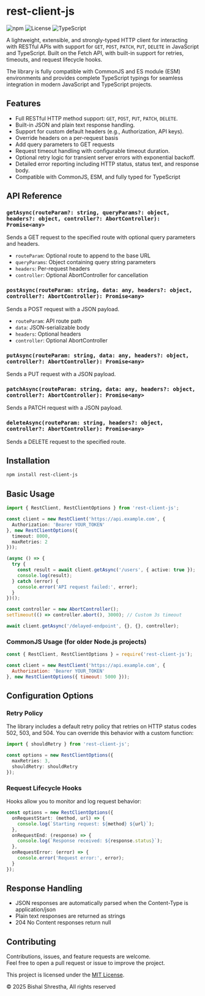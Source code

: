 # rest-client-js

![npm](https://img.shields.io/npm/v/rest-client-js)
![License](https://img.shields.io/npm/l/rest-client-js)
![TypeScript](https://img.shields.io/badge/built%20with-TypeScript-blue)

A lightweight, extensible, and strongly-typed HTTP client for interacting with RESTful APIs with support for `GET`, `POST`, `PATCH`, `PUT`, `DELETE` in JavaScript and TypeScript. Built on the Fetch API, with built-in support for retries, timeouts, and request lifecycle hooks.

The library is fully compatible with CommonJS and ES module (ESM) environments and provides complete TypeScript typings for seamless integration in modern JavaScript and TypeScript projects.

## Features

- Full RESTful HTTP method support: `GET`, `POST`, `PUT`, `PATCH`, `DELETE`.
- Built-in JSON and plain text response handling.
- Support for custom default headers (e.g., Authorization, API keys).
- Override headers on a per-request basis
- Add query parameters to GET requests
- Request timeout handling with configurable timeout duration.
- Optional retry logic for transient server errors with exponential backoff.
- Detailed error reporting including HTTP status, status text, and response body.
- Compatible with CommonJS, ESM, and fully typed for TypeScript


## API Reference
### `getAsync(routeParam?: string, queryParams?: object, headers?: object, controller?: AbortController): Promise<any>`

Sends a GET request to the specified route with optional query parameters and headers.

- `routeParam`: Optional route to append to the base URL
- `queryParams`: Object containing query string parameters
- `headers`: Per-request headers
- `controller`: Optional AbortController for cancellation

### `postAsync(routeParam: string, data: any, headers?: object, controller?: AbortController): Promise<any>`

Sends a POST request with a JSON payload.

- `routeParam`: API route path
- `data`: JSON-serializable body
- `headers`: Optional headers
- `controller`: Optional AbortController

### `putAsync(routeParam: string, data: any, headers?: object, controller?: AbortController): Promise<any>`

Sends a PUT request with a JSON payload.

### `patchAsync(routeParam: string, data: any, headers?: object, controller?: AbortController): Promise<any>`

Sends a PATCH request with a JSON payload.

### `deleteAsync(routeParam: string, headers?: object, controller?: AbortController): Promise<any>`

Sends a DELETE request to the specified route.

## Installation

```bash
npm install rest-client-js
```

## Basic Usage
```ts
import { RestClient, RestClientOptions } from 'rest-client-js';

const client = new RestClient('https://api.example.com', {
  Authorization: 'Bearer YOUR_TOKEN'
}, new RestClientOptions({
  timeout: 8000,
  maxRetries: 2
}));

(async () => {
  try {
    const result = await client.getAsync('/users', { active: true });
    console.log(result);
  } catch (error) {
    console.error('API request failed:', error);
  }
})();
```

```ts
const controller = new AbortController();
setTimeout(() => controller.abort(), 3000); // Custom 3s timeout

await client.getAsync('/delayed-endpoint', {}, {}, controller);
```

### CommonJS Usage (for older Node.js projects)
```js
const { RestClient, RestClientOptions } = require('rest-client-js');

const client = new RestClient('https://api.example.com', {
  Authorization: 'Bearer YOUR_TOKEN'
}, new RestClientOptions({ timeout: 5000 }));
```

## Configuration Options
### Retry Policy
The library includes a default retry policy that retries on HTTP status codes 502, 503, and 504. You can override this behavior with a custom function:

```ts
import { shouldRetry } from 'rest-client-js';

const options = new RestClientOptions({
  maxRetries: 3,
  shouldRetry: shouldRetry
});
```

### Request Lifecycle Hooks
Hooks allow you to monitor and log request behavior:

```ts
const options = new RestClientOptions({
  onRequestStart: (method, url) => {
    console.log(`Starting request: ${method} ${url}`);
  },
  onRequestEnd: (response) => {
    console.log(`Response received: ${response.status}`);
  },
  onRequestError: (error) => {
    console.error('Request error:', error);
  }
});
``` 

## Response Handling
- JSON responses are automatically parsed when the Content-Type is application/json
- Plain text responses are returned as strings
- 204 No Content responses return null

## Contributing

Contributions, issues, and feature requests are welcome.  
Feel free to open a pull request or issue to improve the project.

This project is licensed under the [MIT License](./LICENSE).

© 2025 Bishal Shrestha, All rights reserved